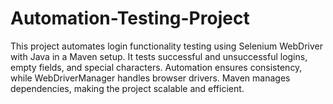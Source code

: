 # Automation-Testing-Project
This project automates login functionality testing using Selenium WebDriver with Java in a Maven setup. It tests successful and unsuccessful logins, empty fields, and special characters. Automation ensures consistency, while WebDriverManager handles browser drivers. Maven manages dependencies, making the project scalable and efficient.
